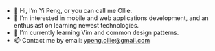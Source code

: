 - 👋 Hi, I’m Yi Peng, or you can call me Ollie.
- 👀 I’m interested in mobile and web applications development, and an enthusiast on learning newest technologies.
- 🌱 I’m currently learning Vim and common design patterns.
- 📫 Contact me by email: ypeng.ollie@gmail.com

<!---
yi90s/yi90s is a ✨ special ✨ repository because its `README.md` (this file) appears on your GitHub profile.
You can click the Preview link to take a look at your changes.
--->
